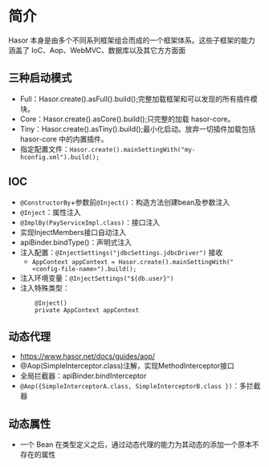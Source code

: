 # 简介
Hasor 本身是由多个不同系列框架组合而成的一个框架体系。这些子框架的能力涵盖了 IoC、Aop、WebMVC、数据库以及其它方方面面

## 三种启动模式
- Full：Hasor.create().asFull().build();完整加载框架和可以发现的所有插件模块。
- Core：Hasor.create().asCore().build();只完整的加载 hasor-core。
- Tiny：Hasor.create().asTiny().build();最小化启动。放弃一切插件加载包括 hasor-core 中的内置插件。
- 指定配置文件：`Hasor.create().mainSettingWith("my-hconfig.xml").build();`

## IOC
- `@ConstructorBy`+参数前`@Inject()`：构造方法创建bean及参数注入
- `@Inject`：属性注入
- `@ImplBy(PayServiceImpl.class)`：接口注入
- 实现InjectMembers接口自动注入
- apiBinder.bindType()：声明式注入
- 注入配置：`@InjectSettings("jdbcSettings.jdbcDriver")` 接收
    - `AppContext appContext = Hasor.create().mainSettingWith("<config-file-name>").build();`
- 注入环境变量：`@InjectSettings("${db.user}")`
- 注入特殊类型：
  ```
      @Inject()
      private AppContext appContext
  ```

## 动态代理
- https://www.hasor.net/docs/guides/aop/
- @Aop(SimpleInterceptor.class)注解，实现MethodInterceptor接口
- 全局拦截器：apiBinder.bindInterceptor
- `@Aop({SimpleInterceptorA.class, SimpleInterceptorB.class })`：多拦截器

## 动态属性
- 一个 Bean 在类型定义之后，通过动态代理的能力为其动态的添加一个原本不存在的属性